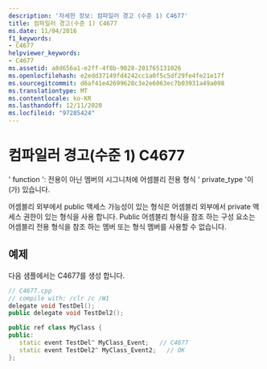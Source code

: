 ```yaml
---
description: '자세한 정보: 컴파일러 경고 (수준 1) C4677'
title: 컴파일러 경고(수준 1) C4677
ms.date: 11/04/2016
f1_keywords:
- C4677
helpviewer_keywords:
- C4677
ms.assetid: a8d656a1-e2ff-4f8b-9028-201765131026
ms.openlocfilehash: e2edd37149fd4242cc1a0f5c5df29fe4fe21e17f
ms.sourcegitcommit: d6af41e42699628c3e2e6063ec7b03931a49a098
ms.translationtype: MT
ms.contentlocale: ko-KR
ms.lasthandoff: 12/11/2020
ms.locfileid: "97285424"
---
```

# <a name="compiler-warning-level-1-c4677"></a>컴파일러 경고(수준 1) C4677

' function ': 전용이 아닌 멤버의 시그니처에 어셈블리 전용 형식 ' private_type '이 (가) 있습니다.

어셈블리 외부에서 public 액세스 가능성이 있는 형식은 어셈블리 외부에서 private 액세스 권한이 있는 형식을 사용 합니다. Public 어셈블리 형식을 참조 하는 구성 요소는 어셈블리 전용 형식을 참조 하는 멤버 또는 형식 멤버를 사용할 수 없습니다.

## <a name="example"></a>예제

다음 샘플에서는 C4677를 생성 합니다.

```cpp
// C4677.cpp
// compile with: /clr /c /W1
delegate void TestDel();
public delegate void TestDel2();

public ref class MyClass {
public:
   static event TestDel^ MyClass_Event;   // C4677
   static event TestDel2^ MyClass_Event2;   // OK
};
```
